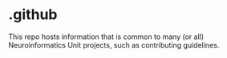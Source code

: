 # .github

This repo hosts information that is common to many (or all)
Neuroinformatics Unit projects, such as contributing guidelines.
